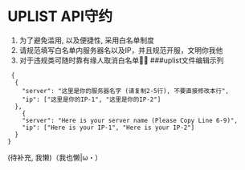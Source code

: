 # UPLIST API守约
1. 为了避免滥用, 以及便捷性, 采用白名单制度
2. 请规范填写白名单内服务器名以及IP，并且规范开服，文明你我他
3. 对于违规类可随时靠有缘人取消白名单🤏🏻
###uplist文件编辑示列
```
 {
  {
    "server": "这里是你的服务器名字 (请复制2-5行), 不要直接修改本行",
    "ip": ["这里是你的IP-1", "这里是你的IP-2"]
  },
    {
    "server": "Here is your server name (Please Copy Line 6-9)",
    "ip": ["Here is your IP-1", "Here is your IP-2"]
  }
}
```
(待补充, 我懒)（我也懒|ω・）